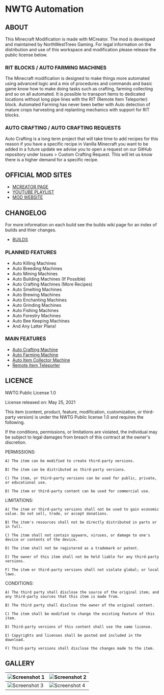 # NWTG Automation

## ABOUT
This Minecraft Modification is made with MCreator. The mod is developed and maintained by NorthWestTrees Gaming. For legal information on the distribution and use of this workspace and modification please release the public license below.
    
### RIT BLOCKS / AUTO FARMING MACHINES
The Minecraft modification is designed to make things more automated using advanced logic and a mix of procedures and commands and basic game know how to make doing tasks such as crafting, farming collecting and so on all automated. It is possible to transport items to dedicated locations without long pipe lines with the RIT (Remote Item Teleporter) block. Automated Farming has never been better with Auto detection of mature crops harvesting and replanting mechanics with support for RIT blocks.
    
### AUTO CRAFTING / AUTO CRAFTING REQUESTS
Auto Crafting is a long term project that will take time to add recipes for this reason if you have a specific recipe in Vanilla Minecraft you want to be added in a future update we advise you to open a request on our GitHub repository under Issues > Custom Crafting Request. This will let us know there is a higher demand for a specific recipe.

## OFFICIAL MOD SITES
- [MCREATOR PAGE](https://mcreator.net/modification/76920/nwtg-automation)
- [YOUTUBE PLAYLIST](https://www.youtube.com/watch?v=2eLalSnOnHo&list=PL5k7swYOU_yRoly-cK7T7JaSgWH054kxd&ab_channel=NorthWestTreesGaming)
- [MOD WEBSITE](https://northwesttrees-gaming.github.io/minecraft-mods/nwtg-automation/nwtg-automation.html)
## CHANGELOG
For more information on each build see the builds wiki page for an index of builds and thier changes.
- [BUILDS](https://github.com/northwesttrees-gaming/NWTG-Automation/wiki/Builds)

### PLANNED FEATURES
- Auto Killing Machines
- Auto Breeding Machines
- Auto Mining Machines
- Auto Building Machines (If Possible)
- Auto Crafting Machines (More Recipes)
- Auto Smelting Machines
- Auto Brewing Machines
- Auto Enchanting Machines
- Auto Grinding Machines
- Auto Fishing Machines
- Auto Forestry Machines
- Auto Bee Keeping Machines
- And Any Latter Plans!

### MAIN FEATURES
- [Auto Crafting Machine](https://github.com/northwesttrees-gaming/NWTG-Automation/wiki/Auto-Crafting-Machine)
- [Auto Farming Machine](https://github.com/northwesttrees-gaming/NWTG-Automation/wiki/Auto-Farming-Machine)
- [Auto Item Collector Machine](https://github.com/northwesttrees-gaming/NWTG-Automation/wiki/Auto-Item-Collector-Machine)
- [Remote Item Teleporter](https://github.com/northwesttrees-gaming/NWTG-Automation/wiki/Remote-Item-Teleporter-Machine)

## LICENCE
NWTG Public License 1.0

License released on: May 25, 2021

This item (content, product, feature, modification, customization, or third-party version) is under the NWTG Public license 1.0 and requires the following.

If the conditions, permissions, or limitations are violated, the individual may be subject to legal damages from breach of this contract at the owner's discretion.

PERMISSIONS:

	A) The item can be modified to create third-party versions.

	B) The item can be distributed as third-party versions.

	C) The item, or third-party versions can be used for public, private, or educational use.

	D) The item or third-party content can be used for commercial use.

LIMITATIONS:
	
	A) The item or third-party versions shall not be used to gain economic value. Do not sell, trade, or accept donations.

	B) The item's resources shall not be directly distributed in parts or in full.

	C) The item shall not contain spyware, viruses, or damage to one's device or contents of the device.

	D) The item shall not be registered as a trademark or patent.

	E) The owner of this item shall not be held liable for any third-party versions.

	F) The item or third-party versions shall not violate global; or local laws.

CONDITIONS:

	A) The third party shall disclose the source of the original item; and any third-party sources that this item is made from.
	
	B) The third party shall disclose the owner of the original content.

	C) The item shall be modified to change the existing feature of this item.
	
	D) Third-party versions of this content shall use the same license.

	E) Copyrights and licenses shall be posted and included in the download.

	F) Third-party versions shall disclose the changes made to the item.

## GALLERY
| ![Screenshot 1](https://i.imgur.com/djDCGn3.png) | ![Screenshot 2](https://i.imgur.com/9lSsTqV.png) |
| --- | --- |
| ![Screenshot 3](https://i.imgur.com/FeNConG.png) | ![Screenshot 4](https://i.imgur.com/9Ne3whO.png) |

